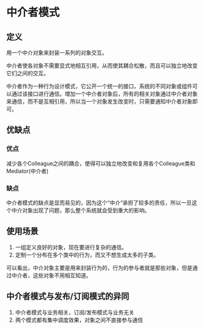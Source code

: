 # 中介者模式

## 定义

用一个中介对象来封装一系列的对象交互。

中介者使各对象不需要显式地相互引用，从而使其耦合松散，而且可以独立地改变它们之间的交互。

中介者作为一种行为设计模式，它公开一个统一的接口，系统的不同对象或组件可以通过该接口进行通信。增加一个中介者对象后，所有的相关对象通过中介者对象来通信，而不是互相引用，所以当一个对象发生改变时，只需要通知中介者对象即可。

## 优缺点

### 优点

减少各个Colleague之间的耦合，使得可以独立地改变和复用各个Colleague类和Mediator(中介者)

### 缺点

中介者模式的缺点是显而易见的，因为这个“中介“承担了较多的责任，所以一旦这个中介对象出现了问题，那么整个系统就会受到重大的影响。

## 使用场景

1. 一组定义良好的对象，现在要进行复杂的通信。
2. 定制一个分布在多个类中的行为，而又不想生成太多的子类。

可以看出，中介对象主要是用来封装行为的，行为的参与者就是那些对象，但是通过中介者，这些对象不用相互知道。

## 中介者模式与发布/订阅模式的异同

1. 中介者模式与业务相关，订阅/发布模式与业务无关
2. 两个模式都有集中调度效果，对象之间不直接参与通信